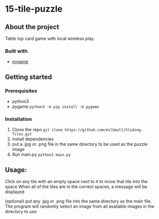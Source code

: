 # 15-tile-puzzle

## About the project

Table top card game with local wireless play.

### Built with
* [pygame](https://www.pygame.org)

## Getting started

### Prerequisites
* python3
* pygame
```python3 -m pip install -U pygame```

### Installation
1. Clone the repo
``git clone https://github.com/milkmull/Sliding-Tiles.git``
2. Install dependencies
3. put a .jpg or .png file in the same directory to be used as the puzzle image
4. Run main.py
`python3 main.py`

## Usage:
  Click on any tile with an empty space next to it to move that tile into the space
  When all of the tiles are in the correct spaces, a message will be displayed
  
  (optional) put any .jpg or .png file into the same directory as the main file. The program will randomly select an image from all available images in the directory to use
